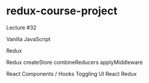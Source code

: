 # redux-course-project
 
Lecture #32

Vanilla JavaScript

Redux

Redux createStore combineReducers applyMiddleware

React Components / Hooks Toggling UI React Redux